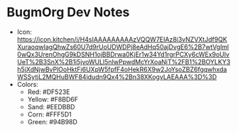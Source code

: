 # BugmOrg Dev Notes

- Icon: https://icon.kitchen/i/H4sIAAAAAAAAAzVQQW7EIAz8i3vNZVXtJdf9QKXuraoqwIagQhwZs60U7d9rUoUDWDPj8eAdHq50ajDvgE6%2B7wtVglml0wQx3UrenOhgG9kDSNH1ojBBDrwa0KjEr1w34Yd1rgrPCXy6cWEx9oUIvUeT%2B3SnX%2B1i5jvoWULl5nIwPpwdMcYrXoaNjT%2FB1%2BOYLKY3h5jXdNjwBvPlOoHktFi6UXpW5fpfF4oHekR6X9w2JoYsoZBZ6fgqwhxdaWSSytjL2MQHuBWF84idudn9Qx4%2Bn38XKogvLAEAAA%3D%3D
- Colors:
  - Red: #DF523E
  - Yellow: #F8BD6F
  - Sand: #EEDBBD
  - Corn: #FFF5D1
  - Green: #94B98D

